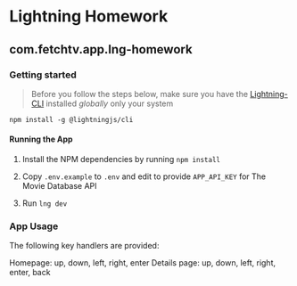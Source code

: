 # Lightning Homework

## com.fetchtv.app.lng-homework

### Getting started

> Before you follow the steps below, make sure you have the
[Lightning-CLI](https://rdkcentral.github.io/Lightning-CLI/#/) installed _globally_ only your system

```
npm install -g @lightningjs/cli
```

#### Running the App

1. Install the NPM dependencies by running `npm install`

1. Copy `.env.example` to `.env` and edit to provide `APP_API_KEY` for The Movie Database API

1. Run `lng dev`

### App Usage

The following key handlers are provided:

Homepage: up, down, left, right, enter
Details page: up, down, left, right, enter, back
